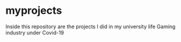 # myprojects
Inside this repository are the projects I did in my university life
Gaming industry under Covid-19
